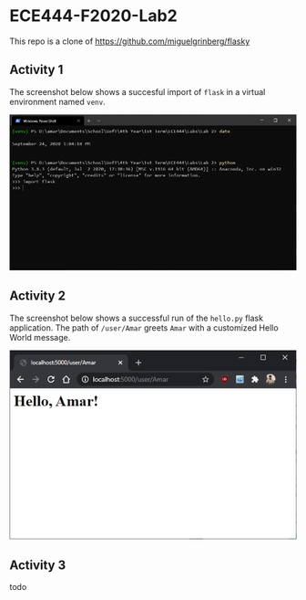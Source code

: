 # ECE444-F2020-Lab2

This repo is a clone of https://github.com/miguelgrinberg/flasky

## Activity 1

The screenshot below shows a succesful import of `flask` in a virtual environment named `venv`.

![Successful install of flask in venv](/images/activity-1-success.png)

## Activity 2

The screenshot below shows a successful run of the `hello.py` flask application. The path of `/user/Amar` greets `Amar` with a customized Hello World message.

![Dynamic routing in hello.py](/images/activity-2-success.png)

## Activity 3

todo